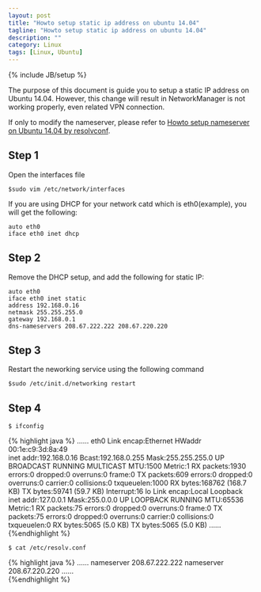 ```yaml
---
layout: post
title: "Howto setup static ip address on ubuntu 14.04"
tagline: "Howto setup static ip address on ubuntu 14.04"
description: ""
category: Linux 
tags: [Linux, Ubuntu]
---
```

{% include JB/setup %}

The purpose of this document is guide you to setup a static IP address on Ubuntu 14.04.
However, this change will result in NetworkManager is not working properly, even related VPN connection.

If only to modify the nameserver, please refer to [Howto setup nameserver on Ubuntu 14.04 by resolvconf](/linux/howto-setup-nameserver-on-ubuntu-1404-by-resolvconf/).

## Step 1

Open the interfaces file

	$sudo vim /etc/network/interfaces

If you are using DHCP for your network catd which is eth0(example), you will get the following:

	auto eth0
	iface eth0 inet dhcp

## Step 2

Remove the DHCP setup, and add the following for static IP:

	auto eth0
	iface eth0 inet static
	address 192.168.0.16
	netmask 255.255.255.0
	gateway 192.168.0.1
	dns-nameservers 208.67.222.222 208.67.220.220

## Step 3

Restart the neworking service using the following command

	$sudo /etc/init.d/networking restart


## Step 4

	$ ifconfig

{% highlight java %}
......
eth0      Link encap:Ethernet  HWaddr 00:1e:c9:3d:8a:49  
          inet addr:192.168.0.16  Bcast:192.168.0.255  Mask:255.255.255.0
          UP BROADCAST RUNNING MULTICAST  MTU:1500  Metric:1
          RX packets:1930 errors:0 dropped:0 overruns:0 frame:0
          TX packets:609 errors:0 dropped:0 overruns:0 carrier:0
          collisions:0 txqueuelen:1000 
          RX bytes:168762 (168.7 KB)  TX bytes:59741 (59.7 KB)
          Interrupt:16 
lo        Link encap:Local Loopback  
          inet addr:127.0.0.1  Mask:255.0.0.0
          UP LOOPBACK RUNNING  MTU:65536  Metric:1
          RX packets:75 errors:0 dropped:0 overruns:0 frame:0
          TX packets:75 errors:0 dropped:0 overruns:0 carrier:0
          collisions:0 txqueuelen:0 
          RX bytes:5065 (5.0 KB)  TX bytes:5065 (5.0 KB)
......
{%endhighlight %}


	$ cat /etc/resolv.conf 

{% highlight java %}
......
nameserver 208.67.222.222
nameserver 208.67.220.220
......	
{%endhighlight %}
